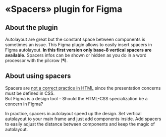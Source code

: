 # «Spacers» plugin for Figma


## About the plugin 
Autolayout are great but the constant space between components is sometimes an issue.
This Figma plugin allows to easily insert spacers in Figma autolayout.
**In this first version only base-8 vertical spacers are available.**
Spacers infos can be shown or hidden as you do in a word processor with the pilcrow (¶).


## About using spacers 
Spacers are [not a correct practice in HTML](https://www.w3.org/TR/WCAG20-TECHS/C18.html) since the presentation concerns must be defined in CSS.  
But Figma is a design tool – Should the HTML-CSS specialization be a concern in Figma?

In practice, spacers in autolayout speed up the design. 
Set vertical autolayout to your main frame and just add components inside. 
Add spacers to easily adjust the distance between components and keep the magic of autolayout.



